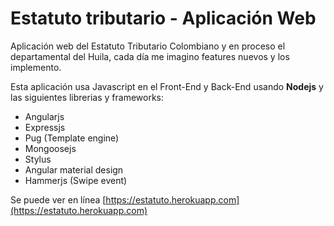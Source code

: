 # Estatuto tributario - Aplicación Web

Aplicación web del Estatuto Tributario Colombiano y en proceso el departamental del Huila, cada día me imagino features nuevos y los implemento.

Esta aplicación usa Javascript en el Front-End y Back-End usando **Nodejs** y las siguientes librerias y frameworks:
* Angularjs
* Expressjs
* Pug (Template engine)
* Mongoosejs
* Stylus
* Angular material design
* Hammerjs (Swipe event)

Se puede ver en línea [https://estatuto.herokuapp.com](https://estatuto.herokuapp.com)

